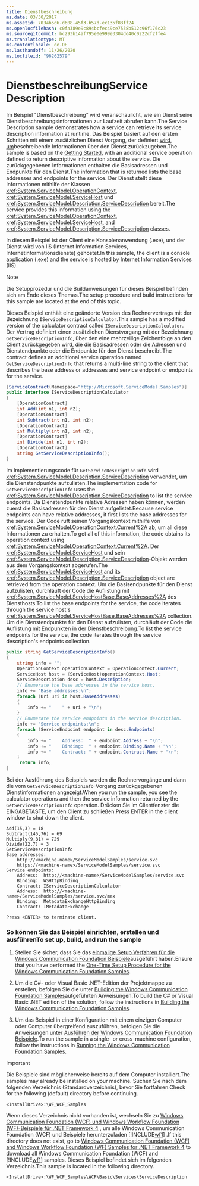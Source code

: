 ```yaml
---
title: Dienstbeschreibung
ms.date: 03/30/2017
ms.assetid: 7034b5d6-d608-45f3-b57d-ec135f83ff24
ms.openlocfilehash: c0fa389e9c894bcfec49ce7538b512c96f176c23
ms.sourcegitcommit: bc293b14af795e0e999e3304dd40c0222cf2ffe4
ms.translationtype: MT
ms.contentlocale: de-DE
ms.lasthandoff: 11/26/2020
ms.locfileid: "96262579"
---
```

# <a name="service-description"></a><span data-ttu-id="65eb3-102">Dienstbeschreibung</span><span class="sxs-lookup"><span data-stu-id="65eb3-102">Service Description</span></span>

<span data-ttu-id="65eb3-103">Im Beispiel "Dienstbeschreibung" wird veranschaulicht, wie ein Dienst seine Dienstbeschreibungsinformationen zur Laufzeit abrufen kann.</span><span class="sxs-lookup"><span data-stu-id="65eb3-103">The Service Description sample demonstrates how a service can retrieve its service description information at runtime.</span></span> <span data-ttu-id="65eb3-104">Das Beispiel basiert auf den ersten Schritten mit einem zusätzlichen Dienst Vorgang, der definiert [wird, um](getting-started-sample.md)beschreibende Informationen über den Dienst zurückzugeben.</span><span class="sxs-lookup"><span data-stu-id="65eb3-104">The sample is based on the [Getting Started](getting-started-sample.md), with an additional service operation defined to return descriptive information about the service.</span></span> <span data-ttu-id="65eb3-105">Die zurückgegebenen Informationen enthalten die Basisadressen und Endpunkte für den Dienst.</span><span class="sxs-lookup"><span data-stu-id="65eb3-105">The information that is returned lists the base addresses and endpoints for the service.</span></span> <span data-ttu-id="65eb3-106">Der Dienst stellt diese Informationen mithilfe der Klassen <xref:System.ServiceModel.OperationContext>, <xref:System.ServiceModel.ServiceHost> und <xref:System.ServiceModel.Description.ServiceDescription> bereit.</span><span class="sxs-lookup"><span data-stu-id="65eb3-106">The service provides this information using the <xref:System.ServiceModel.OperationContext>, <xref:System.ServiceModel.ServiceHost>, and <xref:System.ServiceModel.Description.ServiceDescription> classes.</span></span>  
  
 <span data-ttu-id="65eb3-107">In diesem Beispiel ist der Client eine Konsolenanwendung (.exe), und der Dienst wird von IIS (Internet Information Services, Internetinformationsdienste) gehostet.</span><span class="sxs-lookup"><span data-stu-id="65eb3-107">In this sample, the client is a console application (.exe) and the service is hosted by Internet Information Services (IIS).</span></span>  
  
> [!NOTE]
> <span data-ttu-id="65eb3-108">Die Setupprozedur und die Buildanweisungen für dieses Beispiel befinden sich am Ende dieses Themas.</span><span class="sxs-lookup"><span data-stu-id="65eb3-108">The setup procedure and build instructions for this sample are located at the end of this topic.</span></span>  
  
 <span data-ttu-id="65eb3-109">Dieses Beispiel enthält eine geänderte Version des Rechnervertrags mit der Bezeichnung `IServiceDescriptionCalculator`.</span><span class="sxs-lookup"><span data-stu-id="65eb3-109">This sample has a modified version of the calculator contract called `IServiceDescriptionCalculator`.</span></span> <span data-ttu-id="65eb3-110">Der Vertrag definiert einen zusätzlichen Dienstvorgang mit der Bezeichnung `GetServiceDescriptionInfo`, über den eine mehrzeilige Zeichenfolge an den Client zurückgegeben wird, die die Basisadressen oder die Adressen und Dienstendpunkte oder die Endpunkte für den Dienst beschreibt.</span><span class="sxs-lookup"><span data-stu-id="65eb3-110">The contract defines an additional service operation named `GetServiceDescriptionInfo` that returns a multi-line string to the client that describes the base address or addresses and service endpoint or endpoints for the service.</span></span>  
  
```csharp
[ServiceContract(Namespace="http://Microsoft.ServiceModel.Samples")]  
public interface IServiceDescriptionCalculator  
{  
    [OperationContract]  
    int Add(int n1, int n2);  
    [OperationContract]  
    int Subtract(int n1, int n2);  
    [OperationContract]  
    int Multiply(int n1, int n2);  
    [OperationContract]  
    int Divide(int n1, int n2);  
    [OperationContract]  
    string GetServiceDescriptionInfo();  
}  
```  
  
 <span data-ttu-id="65eb3-111">Im Implementierungscode für `GetServiceDescriptionInfo` wird <xref:System.ServiceModel.Description.ServiceDescription> verwendet, um die Dienstendpunkte aufzulisten.</span><span class="sxs-lookup"><span data-stu-id="65eb3-111">The implementation code for `GetServiceDescriptionInfo` uses the <xref:System.ServiceModel.Description.ServiceDescription> to list the service endpoints.</span></span> <span data-ttu-id="65eb3-112">Da Dienstendpunkte relative Adressen haben können, werden zuerst die Basisadressen für den Dienst aufgelistet.</span><span class="sxs-lookup"><span data-stu-id="65eb3-112">Because service endpoints can have relative addresses, it first lists the base addresses for the service.</span></span> <span data-ttu-id="65eb3-113">Der Code ruft seinen Vorgangskontext mithilfe von <xref:System.ServiceModel.OperationContext.Current%2A> ab, um all diese Informationen zu erhalten.</span><span class="sxs-lookup"><span data-stu-id="65eb3-113">To get all of this information, the code obtains its operation context using <xref:System.ServiceModel.OperationContext.Current%2A>.</span></span> <span data-ttu-id="65eb3-114">Der <xref:System.ServiceModel.ServiceHost> und sein <xref:System.ServiceModel.Description.ServiceDescription>-Objekt werden aus dem Vorgangskontext abgerufen.</span><span class="sxs-lookup"><span data-stu-id="65eb3-114">The <xref:System.ServiceModel.ServiceHost> and its <xref:System.ServiceModel.Description.ServiceDescription> object are retrieved from the operation context.</span></span> <span data-ttu-id="65eb3-115">Um die Basisendpunkte für den Dienst aufzulisten, durchläuft der Code die Auflistung mit <xref:System.ServiceModel.ServiceHostBase.BaseAddresses%2A> des Diensthosts.</span><span class="sxs-lookup"><span data-stu-id="65eb3-115">To list the base endpoints for the service, the code iterates through the service host's <xref:System.ServiceModel.ServiceHostBase.BaseAddresses%2A> collection.</span></span> <span data-ttu-id="65eb3-116">Um die Dienstendpunkte für den Dienst aufzulisten, durchläuft der Code die Auflistung mit Endpunkten in der Dienstbeschreibung.</span><span class="sxs-lookup"><span data-stu-id="65eb3-116">To list the service endpoints for the service, the code iterates through the service description's endpoints collection.</span></span>  
  
```csharp
public string GetServiceDescriptionInfo()  
{  
    string info = "";  
    OperationContext operationContext = OperationContext.Current;  
    ServiceHost host = (ServiceHost)operationContext.Host;  
    ServiceDescription desc = host.Description;  
    // Enumerate the base addresses in the service host.  
    info += "Base addresses:\n";  
    foreach (Uri uri in host.BaseAddresses)  
    {  
        info += "    " + uri + "\n";  
    }  
    // Enumerate the service endpoints in the service description.  
    info += "Service endpoints:\n";  
    foreach (ServiceEndpoint endpoint in desc.Endpoints)  
    {  
        info += "    Address:  " + endpoint.Address + "\n";  
        info += "    Binding:  " + endpoint.Binding.Name + "\n";  
        info += "    Contract: " + endpoint.Contract.Name + "\n";  
    }  
     return info;  
}  
```  
  
 <span data-ttu-id="65eb3-117">Bei der Ausführung des Beispiels werden die Rechnervorgänge und dann die vom `GetServiceDescriptionInfo`-Vorgang zurückgegebenen Dienstinformationen angezeigt.</span><span class="sxs-lookup"><span data-stu-id="65eb3-117">When you run the sample, you see the calculator operations and then the service information returned by the `GetServiceDescriptionInfo` operation.</span></span> <span data-ttu-id="65eb3-118">Drücken Sie im Clientfenster die EINGABETASTE, um den Client zu schließen.</span><span class="sxs-lookup"><span data-stu-id="65eb3-118">Press ENTER in the client window to shut down the client.</span></span>  
  
```console  
Add(15,3) = 18  
Subtract(145,76) = 69  
Multiply(9,81) = 729  
Divide(22,7) = 3  
GetServiceDescriptionInfo  
Base addresses:  
    http://<machine-name>/ServiceModelSamples/service.svc  
    https://<machine-name>/ServiceModelSamples/service.svc  
Service endpoints:  
    Address:  http://<machine-name>/ServiceModelSamples/service.svc  
    Binding:  WSHttpBinding  
    Contract: IServiceDescriptionCalculator  
    Address:  http://<machine-name>/ServiceModelSamples/service.svc/mex  
    Binding:  MetadataExchangeHttpBinding  
    Contract: IMetadataExchange  
  
Press <ENTER> to terminate client.  
```  
  
### <a name="to-set-up-build-and-run-the-sample"></a><span data-ttu-id="65eb3-119">So können Sie das Beispiel einrichten, erstellen und ausführen</span><span class="sxs-lookup"><span data-stu-id="65eb3-119">To set up, build, and run the sample</span></span>  
  
1. <span data-ttu-id="65eb3-120">Stellen Sie sicher, dass Sie das [einmalige Setup Verfahren für die Windows Communication Foundation Beispiele](one-time-setup-procedure-for-the-wcf-samples.md)ausgeführt haben.</span><span class="sxs-lookup"><span data-stu-id="65eb3-120">Ensure that you have performed the [One-Time Setup Procedure for the Windows Communication Foundation Samples](one-time-setup-procedure-for-the-wcf-samples.md).</span></span>  
  
2. <span data-ttu-id="65eb3-121">Um die C#- oder Visual Basic .NET-Edition der Projektmappe zu erstellen, befolgen Sie die unter [Building the Windows Communication Foundation Samples](building-the-samples.md)aufgeführten Anweisungen.</span><span class="sxs-lookup"><span data-stu-id="65eb3-121">To build the C# or Visual Basic .NET edition of the solution, follow the instructions in [Building the Windows Communication Foundation Samples](building-the-samples.md).</span></span>  
  
3. <span data-ttu-id="65eb3-122">Um das Beispiel in einer Konfiguration mit einem einzigen Computer oder Computer übergreifend auszuführen, befolgen Sie die Anweisungen unter [Ausführen der Windows Communication Foundation Beispiele](running-the-samples.md).</span><span class="sxs-lookup"><span data-stu-id="65eb3-122">To run the sample in a single- or cross-machine configuration, follow the instructions in [Running the Windows Communication Foundation Samples](running-the-samples.md).</span></span>  
  
> [!IMPORTANT]
> <span data-ttu-id="65eb3-123">Die Beispiele sind möglicherweise bereits auf dem Computer installiert.</span><span class="sxs-lookup"><span data-stu-id="65eb3-123">The samples may already be installed on your machine.</span></span> <span data-ttu-id="65eb3-124">Suchen Sie nach dem folgenden Verzeichnis (Standardverzeichnis), bevor Sie fortfahren.</span><span class="sxs-lookup"><span data-stu-id="65eb3-124">Check for the following (default) directory before continuing.</span></span>  
>
> `<InstallDrive>:\WF_WCF_Samples`  
>
> <span data-ttu-id="65eb3-125">Wenn dieses Verzeichnis nicht vorhanden ist, wechseln Sie zu [Windows Communication Foundation (WCF) und Windows Workflow Foundation (WF)-Beispiele für .NET Framework 4](https://www.microsoft.com/download/details.aspx?id=21459) , um alle Windows Communication Foundation (WCF) und Beispiele herunterzuladen [!INCLUDE[wf1](../../../../includes/wf1-md.md)] .</span><span class="sxs-lookup"><span data-stu-id="65eb3-125">If this directory does not exist, go to [Windows Communication Foundation (WCF) and Windows Workflow Foundation (WF) Samples for .NET Framework 4](https://www.microsoft.com/download/details.aspx?id=21459) to download all Windows Communication Foundation (WCF) and [!INCLUDE[wf1](../../../../includes/wf1-md.md)] samples.</span></span> <span data-ttu-id="65eb3-126">Dieses Beispiel befindet sich im folgenden Verzeichnis.</span><span class="sxs-lookup"><span data-stu-id="65eb3-126">This sample is located in the following directory.</span></span>  
>
> `<InstallDrive>:\WF_WCF_Samples\WCF\Basic\Services\ServiceDescription`  
